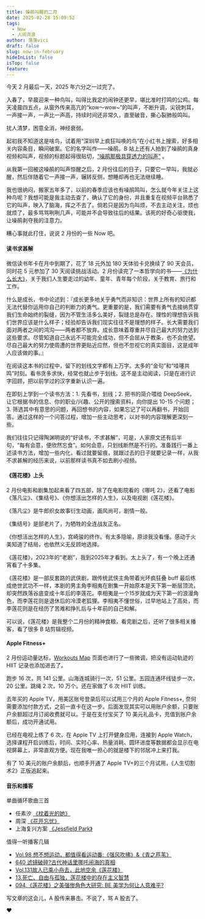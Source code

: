 ```yaml
---
title: 噪鹃叫醒的二月
date: 2025-02-28 15:09:52
tags:
  - Now
  - 人间流浪
author: 落落vici
draft: false
slug: now-in-february
hideInList: false
isTop: false
feature:
---
```

今天 2 月最后一天，2025 年六分之一过完了。

入春了，早晨迎来一种鸟叫，叫得比我定的闹钟还更早，堪比准时打鸣的公鸡。每天凌晨四五点，从窗外传来高亢的“kow～wow~”的叫声，不断升调，尖锐刺耳，一声接一声，一声比一声高，持续时间还非常久，直至破音，撕心裂肺般鸣叫。

扰人清梦，困意全消，神经衰弱。

起初我不知道这是啥鸟，试着用“深圳早上疯狂叫唤的鸟”在小红书上搜索，好多相关内容条目，瞬间破案。它的名字叫作——噪鹃。B 站上还有人拍到了噪鹃的真身视频和叫声，视频的标题起得很贴切，[“噪鹃那极具穿透力的叫声”]( https://www.bilibili.com/video/BV1E44y1g7tq ) 。

从我第一回被这噪鹃的叫声惊醒之后，2 月份往后的日子，只要它一早叫，我就必醒，然后伴随着它一声接一声，辗转反侧，想睡却再也无法继续睡。

我也很纳闷，搬家五年多了，以前的春季应该也有噪鹃鸣叫，怎么就今年关注上这种鸟呢？我想可能是我主动去查了，确认了它的身份，并且重复在视频平台熟悉了它的叫声，映入了脑海，挥之不去了。倘若只是因为鸟叫烦，不去主动关注，烦也就烦了，最多骂骂咧咧几声，可能并不会导致往后的结果。该死的好奇心驱使我，让噪鹃剥夺我的注意力。

糟心事就此打住，说说 2 月份的一些 Now 吧。

#### 读书求甚解
微信读书年卡在月中到期了，花了 18 元外加 180 天体验卡兑换续了 90 天会员，同时花 5 元参加了 30 天阅读挑战活动。2 月份读完了一本哲学向的书——[《为什么长大》]( https://book.douban.com/subject/26769136/ )，关于我们人生要走过的幼年、童年、青年每个阶段，关于教育、旅行和工作。

什么是成长，书中论述到：『成长更多地关乎勇气而非知识：世界上所有的知识都无法代替你运用你自己的判断力的勇气。更重要的是，我们需要有勇气去接纳贯穿我们生命始终的裂缝，因为不管生活多么美好，裂缝总是存在。理性的理想告诉我们世界应该是什么样子；经验却告诉我们现实往往不是理想的样子。长大需要我们面对两者之间的鸿沟——两者都不放弃。成长意味着尊重并尽自己最大的努力达到这些要求。尽管知道自己永远不可能完全成功，但不会屈从于教条，也不会绝望。尽自己最大的努力使周遭的世界更贴近应然，但也不忽视它的真实面目，这是成年人应该做的事。』

在阅读这本书的过程中，留下的划线文字都有上万字。太多的“金句”和“哇噻共鸣”时刻。看书贪多求快，经常也就止步于划线。这不是主动阅读，只是在进行识字回顾，把以前学过的汉字重新认识一遍。

在即刻上学到一个读书方法：1. 先看书，划线；2. 把书的简介喂给 DeepSeek，让它根据书的信息、你的职业/兴趣、公开的搜索资料，向你提出 10-15 个问题；3. 筛选其中有意思的问题，再回想书的内容，如果忘记了可以再翻书，开始回答。通过这样的一个问答过程，增加一些主动思考，以对书的内容理解更深刻一些。

我们往往只记得陶渊明说的“好读书，不求甚解”，可是，人家原文还有后半句，“每有会意，便欣然忘食”。如何会意，只划线断然是不行的。准备践行一番上述读书方法，增加一些内化，看过就要留痕，就跟过去的日子就要记录一样，从我不求甚解的经历来说，以前那样读书真不如去刷小视频。

#### 《莲花楼》上头
2 月份电影和剧集加起来看了四五部，除了在电影院看的《哪吒 2》，还看了电影《落凡尘》、《集结号》、《你想活出怎样的人生》，以及电视剧《莲花楼》。

《落凡尘》是牛郎织女故事衍生动画，画风尚可，剧情一般。

《集结号》是部老片了，为牺牲的全连战友正名。

《你想活出怎样的人生》，宫崎骏的终作。有太多隐喻，原谅我没看懂。感动于火美知道了结局，也依然义无反顾地选择。

《莲花楼》，2023年的“老剧”，我到2025年才看到。太上头了，有一个晚上还通宵看了十多集。

《莲花楼》是一部反套路的武侠剧，跟传统武侠主角带着光环疯狂叠 buff 最后练成绝世武功不一样，本剧的男主角李相夷在剧集一开始原本是天下第一断层顶流，却突然跌落谷底变成十年后的李莲花。李相夷是一个15岁就成为天下第一的浪漫角色，而李莲花则是退休后的冷漠老狐狸。李相夷不懂世俗，过早地站上了高处，而李莲花则是在经历了苦难和挣扎后与十年前的自己和解。

可以说，《莲花楼》是我整个二月份的精神食粮，看完剧之后，还听了很多相关播客，看了很多 B 站剪辑视频。

#### Apple Fitness+
2 月份运动量达标，[Workouts Map](https://workout.hux.ink/) 页面也进行了一些微调，把没有运动轨迹的 HIIT 记录也添加进去了。

跑步 16 次，共 141 公里。山海连城骑行一次，51 公里。五园连通环线徒步一次，20 公里。跳绳 2 次，10 万个。还在家做了 6 次 HIIT 训练。

去年买的 Apple TV，用美区账号登录后可以试用三个月的 Apple Fitness+, 奈何需要添加付款方式，之前一直卡在这一步。后面发现其实可以用账户余额，只要账户余额超过月订阅收费就可以。于是在支付宝买了 10 美元礼品卡，充值到账户余额后，成功开通试用。

已经在电视上练了 6 次，在 Apple TV 上打开健身应用，连接到 Apple Watch，选择课程开启训练后，时间、实时心率、热量消耗、圆环进度等数据都会显示在电视屏幕上，非常直观方便。现在我唯一担心的就是楼下的邻居冲上来打我。

有了 10 美元的账户余额后，也顺手开通了 Apple TV+的三个月试用，《人生切割术2》正版追起来。

#### 音乐和播客
单曲循环歌曲三首
- 任素汐 [《枕着光的她》](http://163cn.tv/CkAxrBV)
- 周深 [《花开忘忧》]( http://163cn.tv/CkAR3Ny)
- 上海复兴方案 [《Jessfield Park》](http://163cn.tv/CkAth5y)

值得一听播客几辑
- [Vol.98 想不想运动，都值得看运动番:《强风吹拂》&《青之芦苇》](https://www.xiaoyuzhoufm.com/episode/67a8be14247d51713c9a04b7)
- [640 滤镜破碎?古代神话里哪吒闹海的真相](https://www.xiaoyuzhoufm.com/episode/67a8da2d247d51713c9f5e0a)
- [Vol.131故人已乘小舟去，此地空余《莲花楼》](https://www.xiaoyuzhoufm.com/episode/6553ff08b86ec76fe753e8f5)
- [13.死亡、自由与孤独，莲花楼中的存在主义智慧](https://www.xiaoyuzhoufm.com/episode/66e8b96779de2cd4168647bc)
- [094.《莲花楼》之美强惨角色大研究: BE 美学为何让人意难平?](https://www.xiaoyuzhoufm.com/episode/651dc01619dde7bf6afd11e1)

写文章的这会儿，A 股传来暴击。不说了，骂 A 股去了。

❤